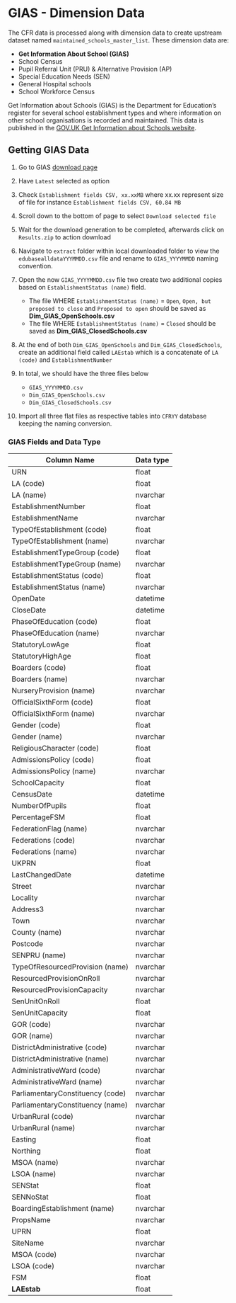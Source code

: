 # GIAS - Dimension Data

The CFR data is processed along with dimension data to create upstream dataset named `maintained_schools_master_list`. These dimension data are:

- **Get Information About School (GIAS)**
- School Census
- Pupil Referral Unit (PRU) & Alternative Provision (AP)
- Special Education Needs (SEN)
- General Hospital schools
- School Workforce Census

Get Information about Schools (GIAS) is the Department for Education’s register for several school establishment types and where information on other school organisations is recorded and maintained. This data is published in the [GOV.UK Get Information about Schools website](https://www.get-information-schools.service.gov.uk/).

## Getting GIAS Data

1. Go to GIAS [download page](https://www.get-information-schools.service.gov.uk/Downloads)
2. Have `Latest` selected as option
3. Check `Establishment fields CSV, xx.xxMB` where xx.xx represent size of file for instance `Establishment fields CSV, 60.84 MB`
4. Scroll down to the bottom of page to select `Download selected file`
5. Wait for the download generation to be completed, afterwards click on `Results.zip` to action download
6. Navigate to `extract` folder within local downloaded folder to view the `edubasealldataYYYMMDD.csv` file and rename to `GIAS_YYYYMMDD` naming convention.
7. Open the now `GIAS_YYYYMMDD.csv` file two create two additional copies based on `EstablishmentStatus (name)` field.

    - The file WHERE `EstablishmentStatus (name)` = `Open`, `Open, but proposed to close` and `Proposed to open` should be saved as **Dim_GIAS_OpenSchools.csv**
    - The file WHERE `EstablishmentStatus (name)` = `Closed` should be saved as **Dim_GIAS_ClosedSchools.csv**

8. At the end of both `Dim_GIAS_OpenSchools` and `Dim_GIAS_ClosedSchools`, create an additional field called `LAEstab` which is a concatenate of `LA (code)` and `EstablishmentNumber`
9. In total, we should have the three files below
    - `GIAS_YYYYMMDD.csv`
    - `Dim_GIAS_OpenSchools.csv`
    - `Dim_GIAS_ClosedSchools.csv`
10. Import all three flat files as respective tables into `CFRYY` database keeping the naming conversion.

### GIAS Fields and Data Type

| Column Name                       | Data type |
|-----------------------------------|-----------|
|URN                                | float     |
|LA (code)                          | float     |
|LA (name)                          | nvarchar  |
|EstablishmentNumber                | float     |
|EstablishmentName                  | nvarchar  |
|TypeOfEstablishment (code)         | float     |
|TypeOfEstablishment (name)         | nvarchar  |
|EstablishmentTypeGroup (code)      | float     |
|EstablishmentTypeGroup (name)      | nvarchar  |
|EstablishmentStatus (code)         | float     |
|EstablishmentStatus (name)         | nvarchar  |
|OpenDate                           | datetime  |
|CloseDate                          | datetime  |
|PhaseOfEducation (code)            | float     |
|PhaseOfEducation (name)            | nvarchar  |
|StatutoryLowAge                    | float     |
|StatutoryHighAge                   | float     |
|Boarders (code)                    | float     |
|Boarders (name)                    | nvarchar  |
|NurseryProvision (name)            | nvarchar  |
|OfficialSixthForm (code)           | float     |
|OfficialSixthForm (name)           | nvarchar  |
|Gender (code)                      | float     |
|Gender (name)                      | nvarchar  |
|ReligiousCharacter (code)          | float     |
|AdmissionsPolicy (code)            | float     |
|AdmissionsPolicy (name)            | nvarchar  |
|SchoolCapacity                     | float     |
|CensusDate                         | datetime  |
|NumberOfPupils                     | float     |
|PercentageFSM                      | float     |
|FederationFlag (name)              | nvarchar  |
|Federations (code)                 | nvarchar  |
|Federations (name)                 | nvarchar  |
|UKPRN                              | float     |
|LastChangedDate                    | datetime  |
|Street                             | nvarchar  |
|Locality                           | nvarchar  |
|Address3                           | nvarchar  |
|Town                               | nvarchar  |
|County (name)                      | nvarchar  |
|Postcode                           | nvarchar  |
|SENPRU (name)                      | nvarchar  |
|TypeOfResourcedProvision (name)    | nvarchar  |
|ResourcedProvisionOnRoll           | nvarchar  |
|ResourcedProvisionCapacity         | nvarchar  |
|SenUnitOnRoll                      | float     |
|SenUnitCapacity                    | float     |
|GOR (code)                         | nvarchar  |
|GOR (name)                         | nvarchar  |
|DistrictAdministrative (code)      | nvarchar  |
|DistrictAdministrative (name)      | nvarchar  |
|AdministrativeWard (code)          | nvarchar  |
|AdministrativeWard (name)          | nvarchar  |
|ParliamentaryConstituency (code)   | nvarchar  |
|ParliamentaryConstituency (name)   | nvarchar  |
|UrbanRural (code)                  | nvarchar  |
|UrbanRural (name)                  | nvarchar  |
|Easting                            | float     |
|Northing                           | float     |
|MSOA (name)                        | nvarchar  |
|LSOA (name)                        | nvarchar  |
|SENStat                            | float     |
|SENNoStat                          | float     |
|BoardingEstablishment (name)       | nvarchar  |
|PropsName                          | nvarchar  |
|UPRN                               | float     |
|SiteName                           | nvarchar  |
|MSOA (code)                        | nvarchar  |
|LSOA (code)                        | nvarchar  |
|FSM                                | float     |
|**LAEstab**                        | float     |
